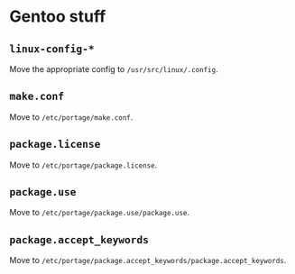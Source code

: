 # Gentoo stuff

## `linux-config-*`

Move the appropriate config to `/usr/src/linux/.config`.

## `make.conf`

Move to `/etc/portage/make.conf`.

## `package.license`

Move to `/etc/portage/package.license`.

## `package.use`

Move to `/etc/portage/package.use/package.use`.

## `package.accept_keywords`

Move to `/etc/portage/package.accept_keywords/package.accept_keywords`.
